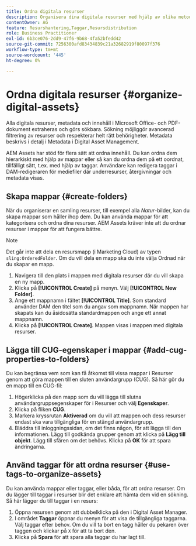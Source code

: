 ```yaml
---
title: Ordna digitala resurser
description: Organisera dina digitala resurser med hjälp av olika metoder i Adobe Experience Manager Assets.
contentOwner: AG
feature: Resurshantering,Taggar,Resursdistribution
role: Business Practitioner
exl-id: 6b3ce076-2dd9-47f6-9b68-4fa52bfedd42
source-git-commit: 7256300afd83434839c21a32682919f80097f376
workflow-type: tm+mt
source-wordcount: '445'
ht-degree: 0%

---
```


# Ordna digitala resurser {#organize-digital-assets}

Alla digitala resurser, metadata och innehåll i Microsoft Office- och PDF-dokument extraheras och görs sökbara. Sökning möjliggör avancerad filtrering av resurser och respekterar helt rätt behörigheter. Metadata beskrivs i detalj i Metadata i Digital Asset Management.

AEM Assets har stöd för flera sätt att ordna innehåll. Du kan ordna dem hierarkiskt med hjälp av mappar eller så kan du ordna dem på ett oordnat, tillfälligt sätt, t.ex. med hjälp av taggar. Användare kan redigera taggar i DAM-redigeraren för mediefiler där underresurser, återgivningar och metadata visas.

## Skapa mappar {#create-folders}

När du organiserar en samling resurser, till exempel alla *Natur*-bilder, kan du skapa mappar som håller ihop dem. Du kan använda mappar för att kategorisera och ordna dina resurser. AEM Assets kräver inte att du ordnar resurser i mappar för att fungera bättre.

>[!NOTE]
>
>Det går inte att dela en resursmapp (i Marketing Cloud) av typen `sling:OrderedFolder`. Om du vill dela en mapp ska du inte välja Ordnad när du skapar en mapp.

1. Navigera till den plats i mappen med digitala resurser där du vill skapa en ny mapp.
1. Klicka på **[!UICONTROL Create]** på menyn. Välj **[!UICONTROL New Folder]**.
1. Ange ett mappnamn i fältet **[!UICONTROL Title]**. Som standard använder DAM den titel som du angav som mappnamn. När mappen har skapats kan du åsidosätta standardmappen och ange ett annat mappnamn.
1. Klicka på **[!UICONTROL Create]**. Mappen visas i mappen med digitala resurser.

## Lägga till CUG-egenskaper i mappar {#add-cug-properties-to-folders}

Du kan begränsa vem som kan få åtkomst till vissa mappar i Resurser genom att göra mappen till en sluten användargrupp (CUG). Så här gör du en mapp till en CUG-fil:

1. Högerklicka på den mapp som du vill lägga till slutna användargruppsegenskaper för i Resurser och välj **Egenskaper**.
1. Klicka på fliken **CUG**.
1. Markera kryssrutan **Aktiverad** om du vill att mappen och dess resurser endast ska vara tillgängliga för en stängd användargrupp.
1. Bläddra till inloggningssidan, om det finns någon, för att lägga till den informationen. Lägg till godkända grupper genom att klicka på **Lägg till objekt**. Lägg till sfären om det behövs. Klicka på **OK** för att spara ändringarna.

## Använd taggar för att ordna resurser {#use-tags-to-organize-assets}

Du kan använda mappar eller taggar, eller båda, för att ordna resurser. Om du lägger till taggar i resurser blir det enklare att hämta dem vid en sökning. Så här lägger du till taggar i en resurs:

1. Öppna resursen genom att dubbelklicka på den i Digital Asset Manager.
1. I området **Taggar** öppnar du menyn för att visa de tillgängliga taggarna. Välj taggar efter behov. Om du vill ta bort en tagg håller du pekaren över taggen och klickar på `X` för att ta bort den.
1. Klicka på **Spara** för att spara alla taggar du har lagt till.
